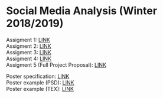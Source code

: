 # Social Media Analysis (Winter 2018/2019)

Assigment 1: [LINK](Assignment_1.md)  
Assigment 2: [LINK](Assignment_2.md)  
Assigment 3: [LINK](Assignment_3.md)  
Assigment 4: [LINK](Assignment_4.md)  
Assigment 5 (Full Project Proposal): [LINK](Assignment_5.md)  

Poster specification: [LINK](Poster_requirements.md)  
Poster example (PSD): [LINK](poster_example_psd.7z)  
Poster example (TEX): [LINK](poster_example_tex.zip)

